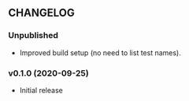 ## CHANGELOG

### Unpublished

* Improved build setup (no need to list test names).

### v0.1.0 (2020-09-25)

* Initial release
